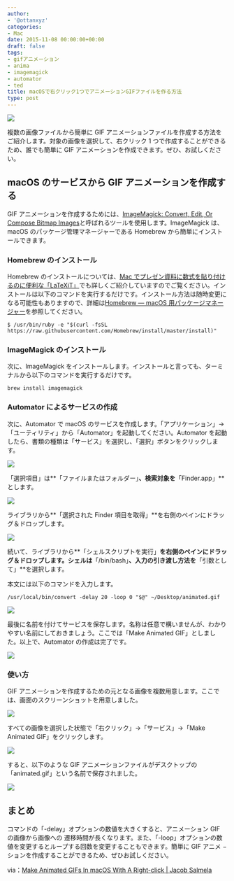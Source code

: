 ```yaml
---
author:
- '@ottanxyz'
categories:
- Mac
date: 2015-11-08 00:00:00+00:00
draft: false
tags:
- gifアニメーション
- anima
- imagemagick
- automator
- ted
title: macOSで右クリック1つでアニメーションGIFファイルを作る方法
type: post
---
```


![](151108-563f43efc6d2e-1.jpg)

複数の画像ファイルから簡単に GIF アニメーションファイルを作成する方法をご紹介します。対象の画像を選択して、右クリック 1 つで作成することができるため、誰でも簡単に GIF アニメーションを作成できます。ぜひ、お試しください。

## macOS のサービスから GIF アニメーションを作成する

GIF アニメーションを作成するためには、[ImageMagick: Convert, Edit, Or Compose Bitmap Images](http://www.imagemagick.org/script/index.php)と呼ばれるツールを使用します。ImageMagick は、macOS のパッケージ管理マネージャーである Homebrew から簡単にインストールできます。

### Homebrew のインストール

Homebrew のインストールについては、[Mac でプレゼン資料に数式を貼り付けるのに便利な「LaTeXiT」](/posts/2014/09/mac-latex-presentation-92/)でも詳しくご紹介していますのでご覧ください。インストールは以下のコマンドを実行するだけです。インストール方法は随時変更になる可能性もありますので、詳細は[Homebrew — macOS 用パッケージマネージャー](https://brew.sh/index_ja.html)を参照してください。

    $ /usr/bin/ruby -e "$(curl -fsSL https://raw.githubusercontent.com/Homebrew/install/master/install)"

### ImageMagick のインストール

次に、ImageMagick をインストールします。インストールと言っても、ターミナルから以下のコマンドを実行するだけです。

    brew install imagemagick

### Automator によるサービスの作成

次に、Automator で macOS のサービスを作成します。「アプリケーション」→「ユーティリティ」から「Automator」を起動してください。Automator を起動したら、書類の種類は「サービス」を選択し、「選択」ボタンをクリックします。

![](151108-563f43f0e6141-1.png)

「選択項目」は**「ファイルまたはフォルダー」**、検索対象を**「Finder.app」**とします。

![](151108-563f43f263b63.png)

ライブラリから**「選択された Finder 項目を取得」**を右側のペインにドラッグ＆ドロップします。

![](151108-563f43f452629.png)

続いて、ライブラリから**「シェルスクリプトを実行」**を右側のペインにドラッグ＆ドロップします。シェルは**「/bin/bash」**、入力の引き渡し方法を**「引数として」**を選択します。

本文には以下のコマンドを入力します。

    /usr/local/bin/convert -delay 20 -loop 0 "$@" ~/Desktop/animated.gif

![](151108-563f43f805bc2.png)

最後に名前を付けてサービスを保存します。名称は任意で構いませんが、わかりやすい名前にしておきましょう。ここでは「Make Animated GIF」としました。以上で、Automator の作成は完了です。

![](151108-563f43fb0e88b.png)

### 使い方

GIF アニメーションを作成するための元となる画像を複数用意します。ここでは、画面のスクリーンショットを用意しました。

![](151108-563f43fbf2901.png)

すべての画像を選択した状態で「右クリック」→「サービス」→「Make Animated GIF」をクリックします。

![](151108-563f43ffacc00.png)

すると、以下のような GIF アニメーションファイルがデスクトップの「animated.gif」という名前で保存されました。

![](151108-563f4404e4eb6.gif)

## まとめ

コマンドの「-delay」オプションの数値を大きくすると、アニメーション GIF の画像から画像への 遷移時間が長くなります。また、「-loop」オプションの数値を変更するとループする回数を変更することもできます。簡単に GIF アニメ − ションを作成することができるため、ぜひお試しください。

via：[Make Animated GIFs In macOS With A Right-click | Jacob Salmela](https://jacobsalmela.com/2015/11/02/make-animated-gifs-in-os-x-with-a-right-click/)